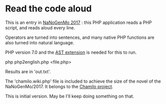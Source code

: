 # Read the code aloud

This is an entry in [NaNoGenMo 2017](https://github.com/NaNoGenMo/2017) : this PHP application reads a PHP script, and reads aloud every line. 

Operators are turned into sentences, and many native PHP functions are also turned into natural language. 

PHP version 7.0 and the [AST extension](https://github.com/nikic/php-ast) is needed for this to run.

php php2english.php <file.php> 

Results are in 'out.txt'.

The 'chamilo.wiki.php' file is included to achieve the size of the novel of the NaNoGenMo/2017. It belongs to the [Chamilo project](https://github.com/chamilo/chamilo-lms).

This is initial version. May be I'll keep doing something on that.